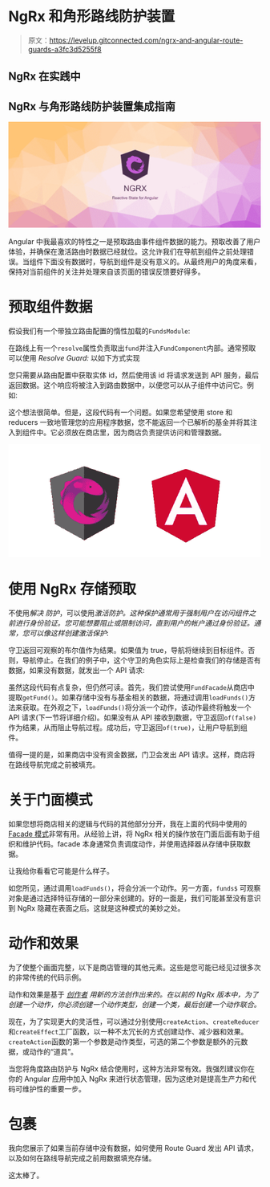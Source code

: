 # NgRx 和角形路线防护装置

> 原文：<https://levelup.gitconnected.com/ngrx-and-angular-route-guards-a3fc3d5255f8>

## NgRx 在实践中

## NgRx 与角形路线防护装置集成指南

![](img/4bbd1e7c83dd7c1e2ed82fb54f329a29.png)

Angular 中我最喜欢的特性之一是预取路由事件组件数据的能力。预取改善了用户体验，并确保在激活路由时数据已经就位。这允许我们在导航到组件之前处理错误。当组件下面没有数据时，导航到组件是没有意义的。从最终用户的角度来看，保持对当前组件的关注并处理来自该页面的错误反馈要好得多。

# 预取组件数据

假设我们有一个带独立路由配置的惰性加载的`FundsModule`:

在路线上有一个`resolve`属性负责取出`fund`并注入`FundComponent`内部。通常预取可以使用 *Resolve Guard:* 以如下方式实现

您只需要从路由配置中获取实体 id，然后使用该 id 将请求发送到 API 服务，最后返回数据。这个响应将被注入到路由数据中，以便您可以从子组件中访问它。例如:

这个想法很简单。但是，这段代码有一个问题。如果您希望使用 store 和 reducers 一致地管理您的应用程序数据，您不能返回一个已解析的基金并将其注入到组件中。它必须放在商店里，因为商店负责提供访问和管理数据。

![](img/7fcf862a568f48ba998b3a269970fca5.png)

# 使用 NgRx 存储预取

不使用*解决* *防护*，可以使用*激活防护。*这种保护通常用于强制用户在访问组件之前进行身份验证。您可能想要阻止或限制访问，直到用户的帐户通过身份验证。通常，您可以像这样创建*激活保护*:

守卫返回可观察的布尔值作为结果。如果值为 true，导航将继续到目标组件。否则，导航停止。在我们的例子中，这个守卫的角色实际上是检查我们的存储是否有数据，如果没有数据，就发出一个 API 请求:

虽然这段代码有点复杂，但仍然可读。首先，我们尝试使用`FundFacade`从商店中提取`getFund()`。如果存储中没有与基金相关的数据，将通过调用`loadFunds()`方法来获取。在外观之下，`loadFunds()`将分派一个动作，该动作最终将触发一个 API 请求(下一节将详细介绍)。如果没有从 API 接收到数据，守卫返回`of(false)` 作为结果，从而阻止导航过程。成功后，守卫返回`of(true)`，让用户导航到组件。

值得一提的是，如果商店中没有资金数据，门卫会发出 API 请求。这样，商店将在路线导航完成之前被填充。

# 关于门面模式

如果您想将商店相关的逻辑与代码的其他部分分开，我在上面的代码中使用的 [Facade 模式](https://en.wikipedia.org/wiki/Facade_pattern)非常有用。从经验上讲，将 NgRx 相关的操作放在门面后面有助于组织和维护代码。facade 本身通常负责调度动作，并使用选择器从存储中获取数据。

让我给你看看它可能是什么样子。

如您所见，通过调用`loadFunds()`，将会分派一个动作。另一方面，`funds$` 可观察对象是通过选择特征存储的一部分来创建的。好的一面是，我们可能甚至没有意识到 NgRx 隐藏在表面之后。这就是这种模式的美妙之处。

# 动作和效果

为了使整个画面完整，以下是商店管理的其他元素。这些是您可能已经见过很多次的非常传统的代码示例。

动作和效果是基于 [*创作者*](https://medium.com/angular-in-depth/ngrx-action-creators-redesigned-d396960e46da) *用新的方法创作出来的。在以前的 NgRx 版本中，为了创建一个动作，你必须创建一个动作类型，创建一个类，最后创建一个动作联合。*

现在，为了实现更大的灵活性，可以通过分别使用`createAction`、`createReducer`和`createEffect`工厂函数，以一种不太冗长的方式创建动作、减少器和效果。`createAction`函数的第一个参数是动作类型，可选的第二个参数是额外的元数据，或动作的“道具”。

当您将角度路由防护与 NgRx 结合使用时，这种方法非常有效。我强烈建议你在你的 Angular 应用中加入 NgRx 来进行状态管理，因为这绝对是提高生产力和代码可维护性的重要一步。

# 包裹

我向您展示了如果当前存储中没有数据，如何使用 Route Guard 发出 API 请求，以及如何在路线导航完成之前用数据填充存储。

这太棒了。